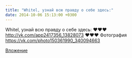 ```yaml
---
title: "Whitel, узнай всю правду о себе здесь:"
date: 2014-10-06 15:13:00 +0300
---
```


Whitel, узнай всю правду о себе здесь:
♥♥♥ http://vk.com/app2417356_13828073 ♥♥♥
Фотография
https://vk.com/photo150361990_340094663

[Вложение](https://vk.com/photo150361990_340094663)
